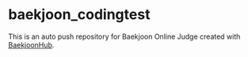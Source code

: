 # baekjoon_codingtest
This is an auto push repository for Baekjoon Online Judge created with [BaekjoonHub](https://github.com/BaekjoonHub/BaekjoonHub).
